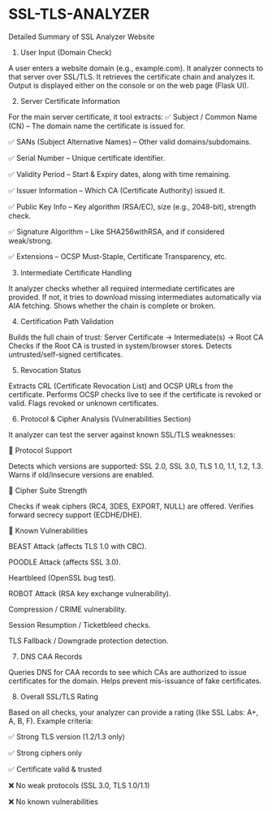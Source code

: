 # SSL-TLS-ANALYZER
Detailed Summary of  SSL Analyzer Website
1. User Input (Domain Check)

A user enters a website domain (e.g., example.com).
It analyzer connects to that server over SSL/TLS.
It retrieves the certificate chain and analyzes it.
Output is displayed either on the console or on the web page (Flask UI).

2. Server Certificate Information

For the main server certificate, it tool extracts:
✅ Subject / Common Name (CN) – The domain name the certificate is issued for.

✅ SANs (Subject Alternative Names) – Other valid domains/subdomains.

✅ Serial Number – Unique certificate identifier.

✅ Validity Period – Start & Expiry dates, along with time remaining.

✅ Issuer Information – Which CA (Certificate Authority) issued it.

✅ Public Key Info – Key algorithm (RSA/EC), size (e.g., 2048-bit), strength check.

✅ Signature Algorithm – Like SHA256withRSA, and if considered weak/strong.

✅ Extensions – OCSP Must-Staple, Certificate Transparency, etc.

3. Intermediate Certificate Handling

It analyzer checks whether all required intermediate certificates are provided.
If not, it tries to download missing intermediates automatically via AIA fetching.
Shows whether the chain is complete or broken.

4. Certification Path Validation
   
Builds the full chain of trust:
Server Certificate → Intermediate(s) → Root CA
Checks if the Root CA is trusted in system/browser stores.
Detects untrusted/self-signed certificates.

5. Revocation Status

Extracts CRL (Certificate Revocation List) and OCSP URLs from the certificate.
Performs OCSP checks live to see if the certificate is revoked or valid.
Flags revoked or unknown certificates.

6. Protocol & Cipher Analysis (Vulnerabilities Section)

It analyzer can test the server against known SSL/TLS weaknesses:

🔐 Protocol Support

Detects which versions are supported: SSL 2.0, SSL 3.0, TLS 1.0, 1.1, 1.2, 1.3.
Warns if old/insecure versions are enabled.

🔐 Cipher Suite Strength

Checks if weak ciphers (RC4, 3DES, EXPORT, NULL) are offered.
Verifies forward secrecy support (ECDHE/DHE).

🔐 Known Vulnerabilities

BEAST Attack (affects TLS 1.0 with CBC).

POODLE Attack (affects SSL 3.0).

Heartbleed (OpenSSL bug test).

ROBOT Attack (RSA key exchange vulnerability).

Compression / CRIME vulnerability.

Session Resumption / Ticketbleed checks.

TLS Fallback / Downgrade protection detection.

7. DNS CAA Records

Queries DNS for CAA records to see which CAs are authorized to issue certificates for the domain.
Helps prevent mis-issuance of fake certificates.

8. Overall SSL/TLS Rating

Based on all checks, your analyzer can provide a rating (like SSL Labs: A+, A, B, F).
Example criteria:

✅ Strong TLS version (1.2/1.3 only)

✅ Strong ciphers only

✅ Certificate valid & trusted

❌ No weak protocols (SSL 3.0, TLS 1.0/1.1)

❌ No known vulnerabilities
